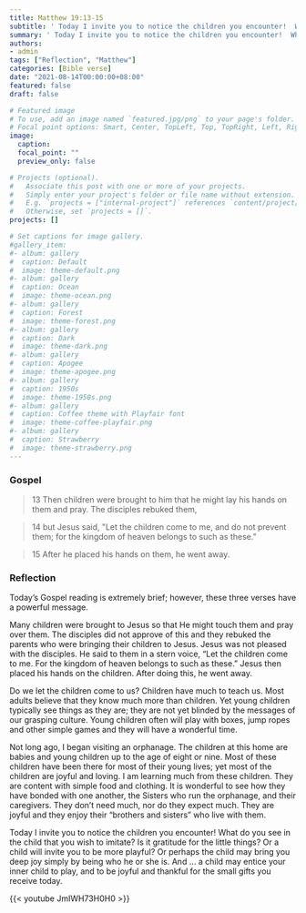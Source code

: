 ```yaml
---
title: Matthew 19:13-15
subtitle: ' Today I invite you to notice the children you encounter!  What do you see in the child that you wish to imitate?  Is it gratitude for the little things?  Or a child will invite you to be more playful?  Or perhaps the child may bring you deep joy simply by being who he or she is.  And a child may entice your inner child to play, and to be joyful and thankful for the small gifts you receive today.'
summary: ' Today I invite you to notice the children you encounter!  What do you see in the child that you wish to imitate?  Is it gratitude for the little things?  Or a child will invite you to be more playful?  Or perhaps the child may bring you deep joy simply by being who he or she is.  And a child may entice your inner child to play, and to be joyful and thankful for the small gifts you receive today.'
authors:
- admin
tags: ["Reflection", "Matthew"]
categories: [Bible verse]
date: "2021-08-14T00:00:00+08:00"
featured: false
draft: false

# Featured image
# To use, add an image named `featured.jpg/png` to your page's folder.
# Focal point options: Smart, Center, TopLeft, Top, TopRight, Left, Right, BottomLeft, Bottom, BottomRight
image:
  caption:
  focal_point: ""
  preview_only: false

# Projects (optional).
#   Associate this post with one or more of your projects.
#   Simply enter your project's folder or file name without extension.
#   E.g. `projects = ["internal-project"]` references `content/project/deep-learning/index.md`.
#   Otherwise, set `projects = []`.
projects: []

# Set captions for image gallery.
#gallery_item:
#- album: gallery
#  caption: Default
#  image: theme-default.png
#- album: gallery
#  caption: Ocean
#  image: theme-ocean.png
#- album: gallery
#  caption: Forest
#  image: theme-forest.png
#- album: gallery
#  caption: Dark
#  image: theme-dark.png
#- album: gallery
#  caption: Apogee
#  image: theme-apogee.png
#- album: gallery
#  caption: 1950s
#  image: theme-1950s.png
#- album: gallery
#  caption: Coffee theme with Playfair font
#  image: theme-coffee-playfair.png
#- album: gallery
#  caption: Strawberry
#  image: theme-strawberry.png
---
```


### Gospel
> 13 Then children were brought to him that he might lay his hands on them and pray. The disciples rebuked them,

> 14 but Jesus said, "Let the children come to me, and do not prevent them; for the kingdom of heaven belongs to such as these."

> 15 After he placed his hands on them, he went away.

### Reflection
Today’s Gospel reading is extremely brief; however, these three verses have a powerful message. 

Many children were brought to Jesus so that He might touch them and pray over them.  The disciples did not approve of this and they rebuked the parents who were bringing their children to Jesus.  Jesus was not pleased with the disciples.  He said to them in a stern voice, “Let the children come to me.  For the kingdom of heaven belongs to such as these.”  Jesus then placed his hands on the children.  After doing this, he went away.

Do we let the children come to us?  Children have much to teach us.  Most adults believe that they know much more than children.  Yet young children typically see things as they are; they are not yet blinded by the messages of our grasping culture. Young children often will play with boxes, jump ropes and other simple games and they will have a wonderful time. 

Not long ago, I began visiting an orphanage.  The children at this home are babies and young children up to the age of eight or nine.  Most of these children have been there for most of their young lives; yet most of the children are joyful and loving.  I am learning much from these children.  They are content with simple food and clothing.  It is wonderful to see how they have bonded with one another, the Sisters who run the orphanage, and their caregivers.  They don’t need much, nor do they expect much.  They are joyful and they enjoy their “brothers and sisters” who live with them.

Today I invite you to notice the children you encounter!  What do you see in the child that you wish to imitate?  Is it gratitude for the little things?  Or a child will invite you to be more playful?  Or perhaps the child may bring you deep joy simply by being who he or she is.  And … a child may entice your inner child to play, and to be joyful and thankful for the small gifts you receive today.

{{< youtube JmIWH73H0H0 >}}
